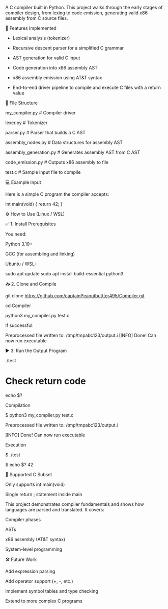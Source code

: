 A C compiler built in Python. This project walks through the early stages of compiler design, from lexing to code emission, generating valid x86 assembly from C source files.

🚀 Features Implemented

* Lexical analysis (tokenizer)

* Recursive descent parser for a simplified C grammar

* AST generation for valid C input

* Code generation into x86 assembly AST

* x86 assembly emission using AT&T syntax

* End-to-end driver pipeline to compile and execute C files with a return value

📁 File Structure


my_compiler.py         # Compiler driver 

lexer.py               # Tokenizer 

parser.py              # Parser that builds a C AST

assembly_nodes.py      # Data structures for assembly AST

assembly_generation.py # Generates assembly AST from C AST

code_emission.py       # Outputs x86 assembly to file

test.c                 # Sample input file to compile

💻 Example Input

Here is a simple C program the compiler accepts:

int main(void) {
    return 42;
}

⚙️ How to Use (Linux / WSL)

✅ 1. Install Prerequisites

You need:

Python 3.10+

GCC (for assembling and linking)

Ubuntu / WSL:

sudo apt update
sudo apt install build-essential python3

📥 2. Clone and Compile

git clone https://github.com/captainPeanutbuttter495/Compiler.git

cd Compiler

python3 my_compiler.py test.c

If successful:

Preprocessed file written to: /tmp/tmpabc123/output.i
[INFO] Done! Can now run executable

▶️ 3. Run the Output Program

./test
# Check return code
echo $?


Compilation

$ python3 my_compiler.py test.c

Preprocessed file written to: /tmp/tmpabc123/output.i

[INFO] Done! Can now run executable

Execution

$ ./test

$ echo $?
42

📌 Supported C Subset

Only supports int main(void)

Single return <constant>; statement inside main



This project demonstrates compiler fundamentals and shows how languages are parsed and translated. It covers: 

Compiler phases

ASTs

x86 assembly (AT&T syntax)

System-level programming

🛠️ Future Work

Add expression parsing

Add operator support (+, -, etc.)

Implement symbol tables and type checking

Extend to more complex C programs
